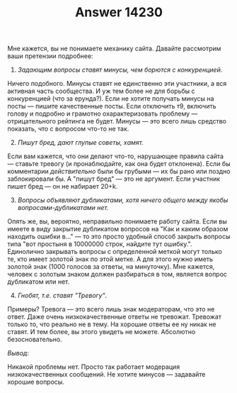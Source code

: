 ﻿---
title: "Answer 14230"
se.owner.user_id: 559342
se.owner.display_name: "Глeб"
se.owner.link: "https://ru.meta.stackoverflow.com/users/559342/%d0%93%d0%bbe%d0%b1"
se.answer_id: 14230
se.question_id: 14229
se.post_type: answer
se.is_accepted: False
---
<p>Мне кажется, вы не понимаете механику сайта. Давайте рассмотрим ваши претензии подробнее:</p>
<ol>
<li><em>Задающим вопросы ставят минусы, чем борются с конкуренцией.</em></li>
</ol>
<p>Ничего подобного. Минусы ставят не единственно эти участники, а вся активная часть сообщества. И уж тем более не для борьбы с конкуренцией (что за ерунда?). Если не хотите получать минусы на посты — пишите качественные посты. Если отключить т9, включить голову и подробно и грамотно охарактеризовать проблему — отрицательного рейтинга не будет. Минусы — это всего лишь средство показать, что с вопросом что-то не так.</p>
<ol start="2">
<li><em>Пишут бред, дают глупые советы, хамят.</em></li>
</ol>
<p>Если вам кажется, что они делают что-то, нарушающее правила сайта — ставьте тревогу (и пронаблюдайте, как она будет отклонена). Если бы комментарии <em>действительно</em> были бы грубыми — их бы рано или поздно заблокировали бы. А &quot;пишут бред&quot; — это не аргумент. Если участник пишет бред — он не набирает 20+k.</p>
<ol start="3">
<li><em>Вопросы объявляют дубликатами, хотя ничего общего между якобы вопросами-дубликатами нет.</em></li>
</ol>
<p>Опять же, вы, вероятно, неправильно понимаете работу сайта. Если вы имеете в виду закрытие дубликатом вопросов на &quot;Как и каким образом находить ошибки в...&quot; — то это просто удобный способ закрыть вопросы типа &quot;вот простыня в 10000000 строк, найдите тут ошибку.&quot;. Единолично закрывать вопросы с определенной меткой могут только те, кто имеет золотой знак по этой метке. А для этого нужно иметь золотой знак (1000 голосов за ответы, на минуточку). Мне кажется, человек с золотым знаком должен разбираться в том, является вопрос дубликатом или нет.</p>
<ol start="4">
<li><em>Гнобят, т.е. ставят &quot;Тревогу&quot;</em>.</li>
</ol>
<p>Примеры? Тревога — это всего лишь знак модераторам, что это не ответ. Даже очень низкокачественные ответы не тревожат. Тревожат только то, что реально не в тему. На хорошие ответы ее ну никак не ставят. И тем более, вы этого увидеть не можете. Абсолютно безосновательно.</p>
<p><em>Вывод</em>:</p>
<p>Никакой проблемы нет. Просто так работает модерация низкокачественных сообщений. Не хотите минусов — задавайте хорошие вопросы.</p>
